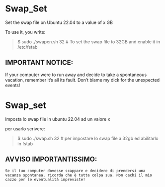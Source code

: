 # Swap_Set

Set the swap file on Ubuntu 22.04 to a value of x GB

To use it, you write:

>$ sudo ./swapen.sh 32 # To set the swap file to 32GB and enable it in /etc/fstab

## IMPORTANT NOTICE:
If your computer were to run away and decide to take a spontaneous vacation, remember it’s all its fault. Don’t blame my dick for the unexpected events!

# Swap_set
Imposta lo swap file in ubuntu 22.04 ad un valore x


per usarlo scrivere:

>$ sudo ./swap.sh 32 # per impostare lo swap file a 32gb ed abilitarlo in fstab

## AVVISO IMPORTANTISSIMO:
    Se il tuo computer dovesse scappare e decidere di prendersi una vacanza spontanea, ricorda che è tutta colpa sua. Non cachi il mio cazzo per le eventualità impreviste!
